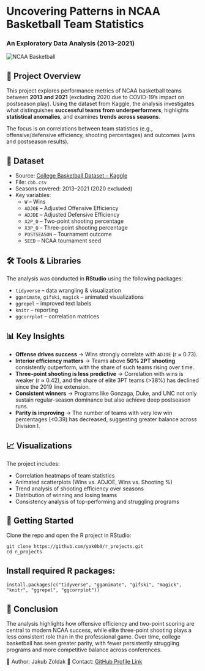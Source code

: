 # Uncovering Patterns in NCAA Basketball Team Statistics  
### An Exploratory Data Analysis (2013–2021)

![NCAA Basketball](https://upload.wikimedia.org/wikipedia/commons/thumb/d/dd/NCAA_logo.svg/1200px-NCAA_logo.svg.png)

## 📌 Project Overview
This project explores performance metrics of NCAA basketball teams between **2013 and 2021** (excluding 2020 due to COVID-19’s impact on postseason play). Using the dataset from Kaggle, the analysis investigates what distinguishes **successful teams from underperformers**, highlights **statistical anomalies**, and examines **trends across seasons**.  

The focus is on correlations between team statistics (e.g., offensive/defensive efficiency, shooting percentages) and outcomes (wins and postseason results).  

## 📂 Dataset
- Source: [College Basketball Dataset – Kaggle](https://www.kaggle.com/datasets/andrewsundberg/college-basketball-dataset)  
- File: `cbb.csv`  
- Seasons covered: 2013–2021 (2020 excluded)  
- Key variables:  
  - `W` – Wins  
  - `ADJOE` – Adjusted Offensive Efficiency  
  - `ADJDE` – Adjusted Defensive Efficiency  
  - `X2P_O` – Two-point shooting percentage  
  - `X3P_O` – Three-point shooting percentage  
  - `POSTSEASON` – Tournament outcome  
  - `SEED` – NCAA tournament seed  

## 🛠️ Tools & Libraries
The analysis was conducted in **RStudio** using the following packages:  
- `tidyverse` – data wrangling & visualization  
- `gganimate`, `gifski`, `magick` – animated visualizations  
- `ggrepel` – improved text labels  
- `knitr` – reporting  
- `ggcorrplot` – correlation matrices  

## 📊 Key Insights
- **Offense drives success** → Wins strongly correlate with `ADJOE` (r ≈ 0.73).  
- **Interior efficiency matters** → Teams above **50% 2PT shooting** consistently outperform, with the share of such teams rising over time.  
- **Three-point shooting is less predictive** → Correlation with wins is weaker (r ≈ 0.42), and the share of elite 3PT teams (>38%) has declined since the 2019 line extension.  
- **Consistent winners** → Programs like Gonzaga, Duke, and UNC not only sustain regular-season dominance but also achieve deep postseason runs.  
- **Parity is improving** → The number of teams with very low win percentages (<0.39) has decreased, suggesting greater balance across Division I.  

## 📈 Visualizations
The project includes:  
- Correlation heatmaps of team statistics  
- Animated scatterplots (Wins vs. ADJOE, Wins vs. Shooting %)  
- Trend analysis of shooting efficiency over seasons  
- Distribution of winning and losing teams  
- Consistency analysis of top-performing and struggling programs  

## 🚀 Getting Started
Clone the repo and open the R project in RStudio:  

```{bash}
git clone https://github.com/yak0b0/r_projects.git
cd r_projects
```

## Install required R packages:
```{R}
install.packages(c("tidyverse", "gganimate", "gifski", "magick", "knitr", "ggrepel", "ggcorrplot"))
```

## 🏀 Conclusion

The analysis highlights how offensive efficiency and two-point scoring are central to modern NCAA success, while elite three-point shooting plays a less consistent role than in the professional game. Over time, college basketball has seen greater parity, with fewer persistently struggling programs and more competitive balance across conferences.

🔗 Author: Jakub Zoldak
📧 Contact: [GitHub Profile Link](https://www.github.com/yak0b0)
